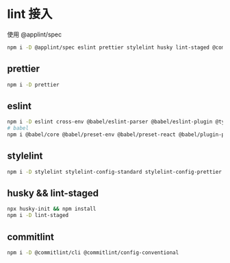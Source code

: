 # lint 接入

使用 @applint/spec

```bash
npm i -D @applint/spec eslint prettier stylelint husky lint-staged @commitlint/cli eslint-config-prettier eslint-formatter-pretty stylelint-config-prettier prettier-eslint
```

## prettier

```bash
npm i -D prettier
```

## eslint

```bash
npm i -D eslint cross-env @babel/eslint-parser @babel/eslint-plugin @typescript-eslint/parser @typescript-eslint/eslint-plugin eslint-config-airbnb-base eslint-plugin-react eslint-plugin-react-hooks prettier-eslint eslint-config-airbnb-typescript eslint-formatter-pretty eslint-plugin-eslint-comments eslint-plugin-promise eslint-config-prettier
# babel
npm i @babel/core @babel/preset-env @babel/preset-react @babel/plugin-proposal-decorators @babel/plugin-proposal-class-properties
```

## stylelint

```bash
npm i -D stylelint stylelint-config-standard stylelint-config-prettier stylelint-config-css-modules stylelint-config-rational-order stylelint-no-unsupported-browser-features stylelint-order stylelint-declaration-block-no-ignored-properties
```

## husky && lint-staged

```bash
npx husky-init && npm install
npm i -D lint-staged
```

## commitlint

```bash
npm i -D @commitlint/cli @commitlint/config-conventional
```
